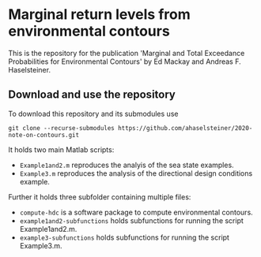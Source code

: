 # Marginal return levels from environmental contours

This is the repository for the publication 'Marginal and Total Exceedance 
Probabilities for Environmental Contours' by Ed Mackay and Andreas F. 
Haselsteiner.

## Download and use the repository
To download this repository and its submodules use
```console
git clone --recurse-submodules https://github.com/ahaselsteiner/2020-note-on-contours.git
```

It holds two main Matlab scripts:
* `Example1and2.m` reproduces the analyis of the sea state examples.
* `Example3.m` reproduces the analysis of the directional design conditions example.

Further it holds three subfolder containing multiple files:
* `compute-hdc` is a software package to compute environmental contours.
* `example1and2-subfunctions` holds subfunctions for running the script Example1and2.m.
* `example3-subfunctions` holds subfunctions for running the script Example3.m.
